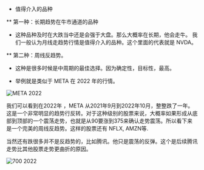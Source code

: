 * 值得介入的品种

** 第一种：长期趋势在牛市通道的品种

- 这种品种及时在大跌当中还是会强于大盘。那么大概率在长期，他会走牛。 我们一般认为月线走趋势行情是值得介入的品种。这个里面的代表就是 NVDA。

** 第二种：周线反趋势。

- 这种是很多时候是中周期的最佳选择。因为确定性，目标性，最高。

- 举例就是类似于 META 在 2022 年的行情。

![META 2022](https://www.tradingview.com/x/VbwaavpT/)

我们可以看到在2022年 ，META 从2021年9月到2022年10月，整整跌了一年。这是一个非常明显的趋势行反转。对于这种级别的股票来说，大概率如果形成从底部到顶部的一个震荡走势，也就是从90要涨到375来确认走势震荡。所以看下来是一个完美的周线反趋势。这样的股票还有 NFLX, AMZN等.

当然还有跌很多并不是反趋势的，比如腾讯。他只是震荡的反弹。这个是后续腾讯走势比其他股票走势更曲折的原因。

![700 2022](https://www.tradingview.com/x/VbwaavpT/)

